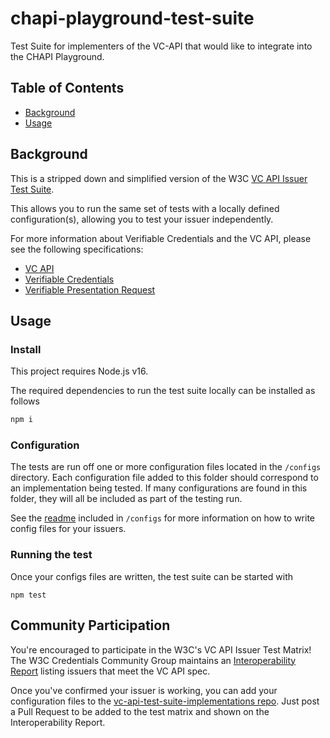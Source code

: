 # chapi-playground-test-suite

Test Suite for implementers of the VC-API that would like to integrate into the CHAPI Playground.

## Table of Contents

- [Background](#background)
- [Usage](#usage)

## Background

This is a stripped down and simplified version of the W3C
[VC API Issuer Test Suite].

This allows you to run the same set of tests with a locally defined
configuration(s), allowing you to test your issuer independently.

For more information about Verifiable Credentials and the VC API,
please see the following specifications:

- [VC API]
- [Verifiable Credentials]
- [Verifiable Presentation Request]

## Usage

### Install

This project requires Node.js v16.

The required dependencies to run the test suite locally can be installed
as follows

```js
npm i
```

### Configuration

The tests are run off one or more configuration files located in the `/configs`
directory. Each configuration file added to this folder should correspond to an
implementation being tested. If many configurations are found in this folder, they will
all be included as part of the testing run.

See the [readme](/configs/README.md) included in `/configs` for more
information on how to write config files for your issuers.

### Running the test

Once your configs files are written, the test suite can be started with

```
npm test
```

## Community Participation

You're encouraged to participate in the W3C's VC API Issuer Test Matrix!
The W3C Credentials Community Group maintains an [Interoperability Report]
listing issuers that meet the VC API spec.

Once you've confirmed your issuer is working, you can add your configuration
files to the [vc-api-test-suite-implementations repo]. Just post a Pull
Request to be added to the test matrix and shown on the Interoperability
Report.

[VC API]: https://w3c-ccg.github.io/vc-api/
[Verifiable Credentials]: https://www.w3.org/TR/vc-data-model/
[Verifiable Presentation Request]: https://w3c-ccg.github.io/vp-request-spec/
[VC API Issuer Test Suite]: https://github.com/w3c-ccg/vc-api-issuer-test-suite
[Interoperability Report]: https://w3c-ccg.github.io/vc-api-issuer-test-suite/
[vc-api-test-suite-implementations repo]: https://github.com/w3c-ccg/vc-api-test-suite-implementations
